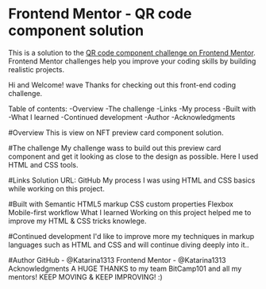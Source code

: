 # Frontend Mentor - QR code component solution

This is a solution to the [QR code component challenge on Frontend Mentor](https://www.frontendmentor.io/challenges/qr-code-component-iux_sIO_H). Frontend Mentor challenges help you improve your coding skills by building realistic projects.

Hi and Welcome! wave
Thanks for checking out this front-end coding challenge.

Table of contents:
-Overview
-The challenge
-Links
-My process
-Built with
-What I learned
-Continued development
-Author
-Acknowledgments

#Overview
This is view on NFT preview card component solution.

#The challenge
My challenge wass to build out this preview card component and get it looking as close to the design as possible. Here I used HTML and CSS tools.

#Links
Solution URL: GitHub
My process
I was using HTML and CSS basics while working on this project.

#Built with
Semantic HTML5 markup
CSS custom properties
Flexbox
Mobile-first workflow
What I learned
Working on this project helped me to improve my HTML & CSS tricks knowlege.

#Continued development
I'd like to improve more my techniques in markup languages such as HTML and CSS and will continue diving deeply into it..

#Author
GitHub - @Katarina1313
Frontend Mentor - @Katarina1313
Acknowledgments
A HUGE THANKS to my team BitCamp101 and all my mentors! KEEP MOVING & KEEP IMPROVING! :)
